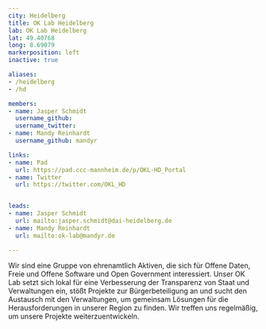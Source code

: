 ```yaml
---
city: Heidelberg
title: OK Lab Heidelberg
lab: OK Lab Heidelberg
lat: 49.40768
long: 8.69079
markerposition: left
inactive: true

aliases:
- /heidelberg
- /hd

members:
- name: Jasper Schmidt
  username_github:
  username_twitter:
- name: Mandy Reinhardt
  username_github: mandyr

links:
- name: Pad
  url: https://pad.ccc-mannheim.de/p/OKL-HD_Portal
- name: Twitter
  url: https://twitter.com/OKL_HD


leads:
- name: Jasper Schmidt
  url: mailto:jasper.schmidt@dai-heidelberg.de
- name: Mandy Reinhardt
  url: mailto:ok-lab@mandyr.de

---
```


Wir sind eine Gruppe von ehrenamtlich Aktiven, die sich für Offene Daten, Freie und Offene Software und Open Government interessiert. Unser OK Lab setzt sich lokal für eine Verbesserung der Transparenz von Staat und Verwaltungen ein, stößt Projekte zur Bürgerbeteiligung an und sucht den Austausch mit den Verwaltungen, um gemeinsam Lösungen für die Herausforderungen in unserer Region zu finden. Wir treffen uns regelmäßig, um unsere Projekte weiterzuentwickeln.

